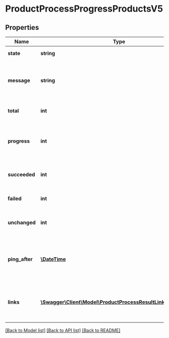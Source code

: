 # ProductProcessProgressProductsV5

## Properties
Name | Type | Description | Notes
------------ | ------------- | ------------- | -------------
**state** | **string** | the current state of the process | [optional] 
**message** | **string** | a human-readable message describing the current state of the process | [optional] 
**total** | **int** | the total work to complete for this process | [optional] 
**progress** | **int** | the fraction of work that is already completed, as compared to the total work | [optional] 
**succeeded** | **int** | the number of successfully processed variations | [optional] 
**failed** | **int** | the number of failed processed variations | [optional] 
**unchanged** | **int** | the number of unchanged and not processed variations | [optional] 
**ping_after** | [**\DateTime**](\DateTime.md) | recommendation when to poll this resource again to receive a meaningful update - ISO8601 date | [optional] 
**links** | [**\Swagger\Client\Model\ProductProcessResultLinkProductsV5[]**](ProductProcessResultLinkProductsV5.md) | a list of links that can be used to access detailed information about the process result | [optional] 

[[Back to Model list]](../../README.md#documentation-for-models) [[Back to API list]](../../README.md#documentation-for-api-endpoints) [[Back to README]](../../README.md)

